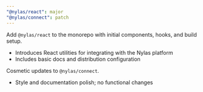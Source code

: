 ```yaml
---
"@nylas/react": major
"@nylas/connect": patch
---
```


Add `@nylas/react` to the monorepo with initial components, hooks, and build setup.

- Introduces React utilities for integrating with the Nylas platform
- Includes basic docs and distribution configuration

Cosmetic updates to `@nylas/connect`.

- Style and documentation polish; no functional changes


